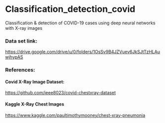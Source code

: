 # Classification_detection_covid
Classification &amp; detection of COVID-19 cases using deep neural networks with X-ray images
### Data set link:
https://drive.google.com/drive/u/0/folders/1OsSv9B4JZVuev6JkSJtTzHLAuwjhypAS
###  References:
#### Covid X-Ray Image Dataset:
https://github.com/ieee8023/covid-chestxray-dataset
#### Kaggle X-Ray Chest Images
https://www.kaggle.com/paultimothymooney/chest-xray-pneumonia
